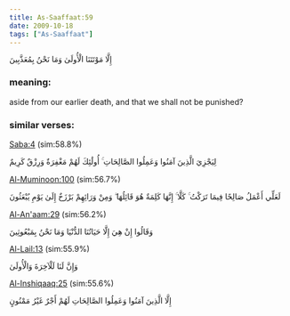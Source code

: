 ```yaml
---
title: As-Saaffaat:59
date: 2009-10-18
tags: ["As-Saaffaat"]
---
```

إِلَّا مَوْتَتَنَا الْأُولَىٰ وَمَا نَحْنُ بِمُعَذَّبِينَ
### meaning: 
aside from our earlier death, and that we shall not be punished?
### similar verses: 

[Saba:4](/34/4) (sim:58.8%)

لِيَجْزِيَ الَّذِينَ آمَنُوا وَعَمِلُوا الصَّالِحَاتِ ۚ أُولَٰئِكَ لَهُمْ مَغْفِرَةٌ وَرِزْقٌ كَرِيمٌ

[Al-Muminoon:100](/23/100) (sim:56.7%)

لَعَلِّي أَعْمَلُ صَالِحًا فِيمَا تَرَكْتُ ۚ كَلَّا ۚ إِنَّهَا كَلِمَةٌ هُوَ قَائِلُهَا ۖ وَمِنْ وَرَائِهِمْ بَرْزَخٌ إِلَىٰ يَوْمِ يُبْعَثُونَ

[Al-An'aam:29](/6/29) (sim:56.2%)

وَقَالُوا إِنْ هِيَ إِلَّا حَيَاتُنَا الدُّنْيَا وَمَا نَحْنُ بِمَبْعُوثِينَ

[Al-Lail:13](/92/13) (sim:55.9%)

وَإِنَّ لَنَا لَلْآخِرَةَ وَالْأُولَىٰ

[Al-Inshiqaaq:25](/84/25) (sim:55.6%)

إِلَّا الَّذِينَ آمَنُوا وَعَمِلُوا الصَّالِحَاتِ لَهُمْ أَجْرٌ غَيْرُ مَمْنُونٍ
